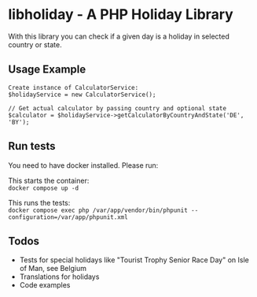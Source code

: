 # libholiday - A PHP Holiday Library   
With this library you can check if a given day is a holiday in selected country or state.

## Usage Example

```
Create instance of CalculatorService:
$holidayService = new CalculatorService();

// Get actual calculator by passing country and optional state
$calculator = $holidayService->getCalculatorByCountryAndState('DE', 'BY');

```

## Run tests
You need to have docker installed. Please run:

This starts the container:  
`docker compose up -d` 

This runs the tests:  
`docker compose exec php /var/app/vendor/bin/phpunit --configuration=/var/app/phpunit.xml`


## Todos
* Tests for special holidays like "Tourist Trophy Senior Race Day" on Isle of Man, see Belgium
* Translations for holidays
* Code examples